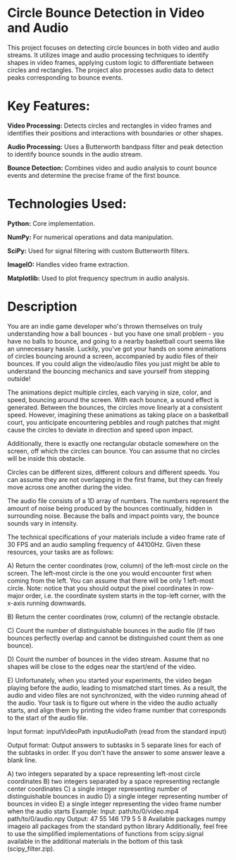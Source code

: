 # Circle Bounce Detection in Video and Audio

This project focuses on detecting circle bounces in both video and audio streams. It utilizes image and audio processing techniques to identify shapes in video frames, applying custom logic to differentiate between circles and rectangles. The project also processes audio data to detect peaks corresponding to bounce events.

# Key Features:
**Video Processing:** Detects circles and rectangles in video frames and identifies their positions and interactions with boundaries or other shapes.

**Audio Processing:** Uses a Butterworth bandpass filter and peak detection to identify bounce sounds in the audio stream.

**Bounce Detection:** Combines video and audio analysis to count bounce events and determine the precise frame of the first bounce.

# Technologies Used:
**Python:** Core implementation.

**NumPy:** For numerical operations and data manipulation.

**SciPy:** Used for signal filtering with custom Butterworth filters.

**ImageIO:** Handles video frame extraction.

**Matplotlib:** Used to plot frequency spectrum in audio analysis.

# Description
You are an indie game developer who's thrown themselves on truly understanding how a ball bounces - but you have one small problem - you have no balls to bounce, and going to a nearby basketball court seems like an unnecessary hassle. Luckily, you've got your hands on some animations of circles bouncing around a screen, accompanied by audio files of their bounces. If you could align the video/audio files you just might be able to understand the bouncing mechanics and save yourself from stepping outside!

The animations depict multiple circles, each varying in size, color, and speed, bouncing around the screen. With each bounce, a sound effect is generated. Between the bounces, the circles move linearly at a consistent speed. However, imagining these animations as taking place on a basketball court, you anticipate encountering pebbles and rough patches that might cause the circles to deviate in direction and speed upon impact.

Additionally, there is exactly one rectangular obstacle somewhere on the screen, off which the circles can bounce. You can assume that no circles will be inside this obstacle.

Circles can be different sizes, different colours and different speeds. You can assume they are not overlapping in the first frame, but they can freely move across one another during the video.

The audio file consists of a 1D array of numbers. The numbers represent the amount of noise being produced by the bounces continually, hidden in surrounding noise. Because the balls and impact points vary, the bounce sounds vary in intensity.

The technical specifications of your materials include a video frame rate of 30 FPS and an audio sampling frequency of 44100Hz. Given these resources, your tasks are as follows:

A) Return the center coordinates (row, column) of the left-most circle on the screen. The left-most circle is the one you would encounter first when coming from the left. You can assume that there will be only 1 left-most circle. Note: notice that you should output the pixel coordinates in row-major order, i.e. the coordinate system starts in the top-left corner, with the x-axis running downwards.

B) Return the center coordinates (row, column) of the rectangle obstacle.

C) Count the number of distinguishable bounces in the audio file (if two bounces perfectly overlap and cannot be distinguished count them as one bounce).

D) Count the number of bounces in the video stream. Assume that no shapes will be close to the edges near the start/end of the video.

E) Unfortunately, when you started your experiments, the video began playing before the audio, leading to mismatched start times. As a result, the audio and video files are not synchronized, with the video running ahead of the audio. Your task is to figure out where in the video the audio actually starts, and align them by printing the video frame number that corresponds to the start of the audio file.

Input format:
inputVideoPath inputAudioPath (read from the standard input)

Output format:
Output answers to subtasks in 5 separate lines for each of the subtasks in order. If you don't have the answer to some answer leave a blank line.

A) two integers separated by a space representing left-most circle coordinates
B) two integers separated by a space representing rectangle center coordinates
C) a single integer representing number of distinguishable bounces in audio
D) a single integer representing number of bounces in video
E) a single integer representing the video frame number when the audio starts
Example:
Input:
path/to/0/video.mp4 path/to/0/audio.npy
Output:
47 55
146 179
5
5
8
Available packages
numpy
imageio
all packages from the standard python library
Additionally, feel free to use the simplified implementations of functions from scipy.signal available in the additional materials in the bottom of this task (scipy_filter.zip).

